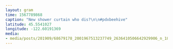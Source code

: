 ```yaml
---
layout: gram
time: 1567789868
caption: "New shower curtain who dis?\n\n#pdxbeehive"
latitude: 45.5541027
longitude: -122.60191369
media:
- media/posts/201909/68679178_2001967513237749_2636410506642929906_n_18067436188141190.jpg
---
```

